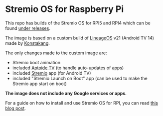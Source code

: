 # Stremio OS for Raspberry Pi

This repo has builds of the Stremio OS for RPI5 and RPI4 which can be found [under releases](https://github.com/Stremio/stremio-os-rpi/releases).

The image is based on a custom build of [LineageOS](https://lineageos.org/) v21 (Android TV 14) made by [Konstakang](https://konstakang.com/).

The only changes made to the custom image are:
- Stremio boot animation
- included [Aptoide TV](https://en.aptoide.com/) (to handle auto-updates of apps)
- included [Stremio](https://www.stremio.com/downloads) app (for Android TV)
- included "Stremio Launch on Boot" app (can be used to make the Stremio app start on boot)

**The image does not include any Google services or apps.**

For a guide on how to install and use Stremio OS for RPI, you can read [this blog post](https://blog.stremio.com/stremio-os-is-now-available-for-raspberry-pi-5-4/).
